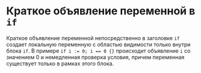 # Краткое объявление переменной в `if`

Краткое объявление переменной непосредственно в заголовке `if` создает локальную переменную с областью видимости только внутри блока `if`. В примере `if i := 0; i == 0 {}` происходит объявление `i` со значением 0 и немедленная проверка условия, причем переменная существует только в рамках этого блока.
